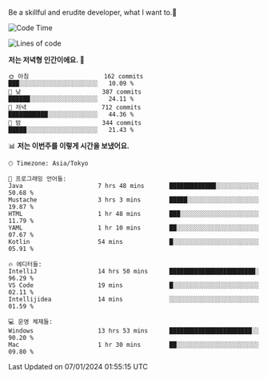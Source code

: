 Be a skillful and erudite developer, what I want to.👶

<!--START_SECTION:waka-->
![Code Time](http://img.shields.io/badge/Code%20Time-407%20hrs%2031%20mins-blue)

![Lines of code](https://img.shields.io/badge/%EC%A0%80%EB%8A%94%20%EC%97%AC%ED%83%9C%EA%B9%8C%EC%A7%80%20-755.0%20thousand%20%EC%A4%84%EC%9D%98%20%EC%BD%94%EB%93%9C%EB%A5%BC%20%EC%9E%91%EC%84%B1%ED%96%88%EC%96%B4%EC%9A%94.-blue)

**저는 저녁형 인간이에요. 🦉** 

```text
🌞 아침                     162 commits         ███░░░░░░░░░░░░░░░░░░░░░░   10.09 % 
🌆 낮　                     387 commits         ██████░░░░░░░░░░░░░░░░░░░   24.11 % 
🌃 저녁                     712 commits         ███████████░░░░░░░░░░░░░░   44.36 % 
🌙 밤　                     344 commits         █████░░░░░░░░░░░░░░░░░░░░   21.43 % 
```


📊 **저는 이번주를 이렇게 시간을 보냈어요.** 

```text
🕑︎ Timezone: Asia/Tokyo

💬 프로그래밍 언어들: 
Java                     7 hrs 48 mins       █████████████░░░░░░░░░░░░   50.68 % 
Mustache                 3 hrs 3 mins        █████░░░░░░░░░░░░░░░░░░░░   19.87 % 
HTML                     1 hr 48 mins        ███░░░░░░░░░░░░░░░░░░░░░░   11.79 % 
YAML                     1 hr 10 mins        ██░░░░░░░░░░░░░░░░░░░░░░░   07.67 % 
Kotlin                   54 mins             █░░░░░░░░░░░░░░░░░░░░░░░░   05.91 % 

🔥 에디터들: 
IntelliJ                 14 hrs 50 mins      ████████████████████████░   96.29 % 
VS Code                  19 mins             █░░░░░░░░░░░░░░░░░░░░░░░░   02.11 % 
Intellijidea             14 mins             ░░░░░░░░░░░░░░░░░░░░░░░░░   01.59 % 

💻 운영 체제들: 
Windows                  13 hrs 53 mins      ███████████████████████░░   90.20 % 
Mac                      1 hr 30 mins        ██░░░░░░░░░░░░░░░░░░░░░░░   09.80 % 
```


 Last Updated on 07/01/2024 01:55:15 UTC
<!--END_SECTION:waka-->
